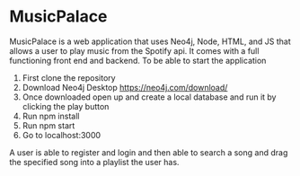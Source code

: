 # MusicPalace
<p>MusicPalace is a web application that uses Neo4j, Node, HTML, and JS that allows a user to play music from the Spotify api. It comes with a full functioning front end and backend.
To be able to start the application </p>

1. First clone the repository
2. Download Neo4j Desktop https://neo4j.com/download/
3. Once downloaded open up and create a local database and run it by clicking the
play button
4. Run npm install
5. Run npm start
6. Go to localhost:3000

<p>A user is able to register and login and then able to search a song and drag the specified song into a playlist the user has. </p>
